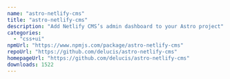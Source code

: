 ```yaml
---
name: "astro-netlify-cms"
title: "astro-netlify-cms"
description: "Add Netlify CMS’s admin dashboard to your Astro project"
categories:
  - "css+ui"
npmUrl: "https://www.npmjs.com/package/astro-netlify-cms"
repoUrl: "https://github.com/delucis/astro-netlify-cms"
homepageUrl: "https://github.com/delucis/astro-netlify-cms"
downloads: 1522
---
```

